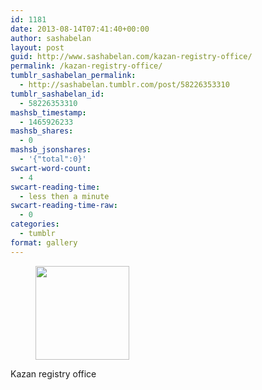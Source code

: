 ```yaml
---
id: 1181
date: 2013-08-14T07:41:40+00:00
author: sashabelan
layout: post
guid: http://www.sashabelan.com/kazan-registry-office/
permalink: /kazan-registry-office/
tumblr_sashabelan_permalink:
  - http://sashabelan.tumblr.com/post/58226353310
tumblr_sashabelan_id:
  - 58226353310
mashsb_timestamp:
  - 1465926233
mashsb_shares:
  - 0
mashsb_jsonshares:
  - '{"total":0}'
swcart-word-count:
  - 4
swcart-reading-time:
  - less then a minute
swcart-reading-time-raw:
  - 0
categories:
  - tumblr
format: gallery
---
```

<div id='gallery-520' class='gallery galleryid-1181 gallery-columns-3 gallery-size-thumbnail'>
  <figure class='gallery-item'> 
  
  <div class='gallery-icon landscape'>
    <a href='http://www.sashabelan.ru/kazan-registry-office/attachment/1182/'><img width="150" height="150" src="http://www.sashabelan.ru/wp-content/uploads/2013/08/tumblr_mrig1hmzH91qarj97o1_1280-150x150.jpg" class="attachment-thumbnail size-thumbnail" alt="" srcset="http://www.sashabelan.ru/wp-content/uploads/2013/08/tumblr_mrig1hmzH91qarj97o1_1280-150x150.jpg 150w, http://www.sashabelan.ru/wp-content/uploads/2013/08/tumblr_mrig1hmzH91qarj97o1_1280-300x300.jpg 300w, http://www.sashabelan.ru/wp-content/uploads/2013/08/tumblr_mrig1hmzH91qarj97o1_1280-230x230.jpg 230w, http://www.sashabelan.ru/wp-content/uploads/2013/08/tumblr_mrig1hmzH91qarj97o1_1280-350x350.jpg 350w, http://www.sashabelan.ru/wp-content/uploads/2013/08/tumblr_mrig1hmzH91qarj97o1_1280.jpg 612w" sizes="(max-width: 150px) 100vw, 150px" /></a>
  </div></figure>
</div>

Kazan registry office